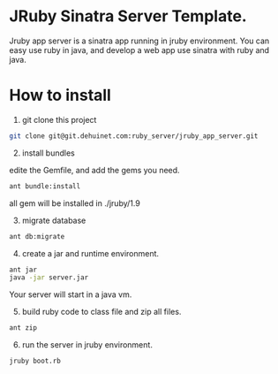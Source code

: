 # JRuby Sinatra Server Template.
Jruby app server is a sinatra app running in jruby environment. You can easy use ruby in java, and develop a web app use sinatra with ruby and java.

# How to install

1. git clone  this project

```bash
git clone git@git.dehuinet.com:ruby_server/jruby_app_server.git

```

2. install bundles

edite the Gemfile, and add the gems you need.

```bash
ant bundle:install
```
all gem will be installed in ./jruby/1.9

3. migrate database

```bash
ant db:migrate
```

4. create a jar and runtime environment.

```bash
ant jar
java -jar server.jar
```
Your server will start in a java vm.

5. build ruby code to class file and zip all files.

```bash
ant zip
```

6. run the server in jruby environment.

```bash
jruby boot.rb 
```


